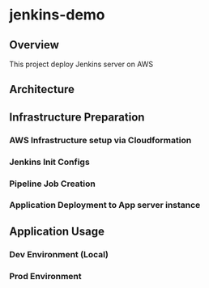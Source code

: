 # jenkins-demo

## Overview

This project deploy Jenkins server on AWS 

## Architecture

## Infrastructure Preparation

### AWS Infrastructure setup via Cloudformation

### Jenkins Init Configs

### Pipeline Job Creation

### Application Deployment to App server instance

## Application Usage

### Dev Environment (Local)

### Prod Environment 
